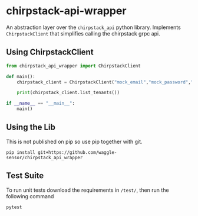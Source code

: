 # chirpstack-api-wrapper
An abstraction layer over the `chirpstack_api` python library. Implements `ChirpstackClient` that simplifies calling the chirpstack grpc api.

## Using ChirpstackClient
```py
from chirpstack_api_wrapper import ChirpstackClient

def main():
    chirpstack_client = ChirpstackClient("mock_email","mock_password","localhost:8080")

    print(chirpstack_client.list_tenants())

if __name__ == "__main__":
    main() 
```

## Using the Lib
This is not published on pip so use pip together with git.
```
pip install git+https://github.com/waggle-sensor/chirpstack_api_wrapper
```

## Test Suite
To run unit tests download the requirements in `/test/`, then run the following command
```
pytest
```